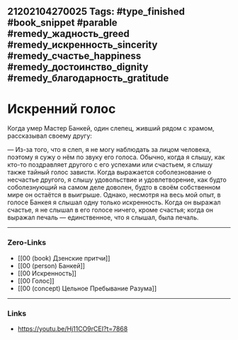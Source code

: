21202104270025
Tags: #type_finished #book_snippet #parable #remedy_жадность_greed #remedy_искренность_sincerity #remedy_счастье_happiness #remedy_достоинство_dignity #remedy_благодарность_gratitude
---
# Искренний голос

Когда умер Мастер Банкей, один слепец, живший рядом с храмом, рассказывал своему другу:

— Из-за того, что я слеп, я не могу наблюдать за лицом человека, поэтому я сужу о нём по звуку его голоса. Обычно, когда я слышу, как кто-то поздравляет другого с его успехами или счастьем, я слышу также тайный голос зависти. Когда выражается соболезнование о несчастье другого, я слышу удовольствие и удовлетворение, как будто соболезнующий на самом деле доволен, будто в своём собственном мире он остаётся в выигрыше. Однако, несмотря на весь мой опыт, в голосе Банкея я слышал одну только искренность. Когда он выражал счастье, я не слышал в его голосе ничего, кроме счастья; когда он выражал печаль — единственное, что я слышал, была печаль.

---
### Zero-Links
- [[00 (book) Дзенские притчи]]
- [[00 (person) Банкей]]
- [[00 Искренность]]
- [[00 Голос]]
- [[00 (concept) Цельное Пребывание Разума]]
---
### Links
- https://youtu.be/Hj11CO9rCEI?t=7868